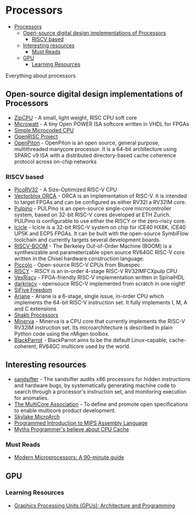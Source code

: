 # Processors

- [Processors](#processors)
  - [Open-source digital design implementations of Processors](#open-source-digital-design-implementations-of-processors)
    - [RISCV based](#riscv-based)
  - [Interesting resources](#interesting-resources)
    - [Must Reads](#must-reads)
  - [GPU](#gpu)
    - [Learning Resources](#learning-resources)

Everything about processors

## Open-source digital design implementations of Processors

- [ZipCPU](https://github.com/ZipCPU/zipcpu) - A small, light weight, RISC CPU soft core
- [Microwatt](https://github.com/antonblanchard/microwatt/) - A tiny Open POWER ISA softcore written in VHDL for FPGAs
- [Simple Microcoded CPU](https://minnie.tuhs.org/CompArch/Tutes/week04.html)
- [OpenRISC Project](https://github.com/openrisc)
- [OpenPiton](https://github.com/PrincetonUniversity/openpiton) - OpenPiton is an open source, general purpose, multithreaded manycore processor. It is a 64-bit architecture using SPARC v9 ISA with a distributed directory-based cache coherence protocol across on-chip networks

### RISCV based

- [PicoRV32](https://github.com/cliffordwolf/picorv32) - A Size-Optimized RISC-V CPU
- [Vectorblox ORCA](https://github.com/VectorBlox/orca) - ORCA is an implementation of RISC-V. It is intended to target FPGAs and can be configured as either RV32I a RV32IM core.
- [Pulpino](https://github.com/pulp-platform/pulpino) - PULPino is an open-source single-core microcontroller system, based on 32-bit RISC-V cores developed at ETH Zurich. PULPino is configurable to use either the RISCY or the zero-riscy core.
- [Icicle](https://github.com/grahamedgecombe/icicle) - Icicle is a 32-bit RISC-V system on chip for iCE40 HX8K, iCE40 UP5K and ECP5 FPGAs. It can be built with the open-source SymbiFlow toolchain and currently targets several development boards.
- [RISCV-BOOM](https://github.com/riscv-boom/riscv-boom) - The Berkeley Out-of-Order Machine (BOOM) is a synthesizable and parameterizable open source RV64GC RISC-V core written in the Chisel hardware construction language.
- [Piccolo](https://github.com/bluespec/Piccolo) - Open-source RISC-V CPUs from Bluespec
- [RI5CY](https://github.com/pulp-platform/riscv) - RISCY is an in-order 4-stage RISC-V RV32IMFCXpulp CPU
- [VexRiscv](https://github.com/SpinalHDL/VexRiscv) - FPGA-friendly RISC-V implementation written in SpinalHDL
- [darkriscv](https://github.com/darklife/darkriscv) - opensouce RISC-V implemented from scratch in one night!
- [SiFive Freedom](https://github.com/sifive/freedom)
- [Ariane](https://github.com/lowRISC/ariane) - Ariane is a 6-stage, single issue, in-order CPU which implements the 64-bit RISC-V instruction set. It fully implements I, M, A and C extensions
- [Shakti Processors](http://shakti.org.in/processor.html)
- [Minerva](https://github.com/lambdaconcept/minerva) - Minerva is a CPU core that currently implements the RISC-V RV32IM instruction set. Its microarchitecture is described in plain Python code using the nMigen toolbox.
- [BlackParrot](https://github.com/black-parrot/pre-alpha-release) - BlackParrot aims to be the default Linux-capable, cache-coherent, RV64GC multicore used by the world.

## Interesting resources

- [sandsifter](https://github.com/xoreaxeaxeax/sandsifter) - The sandsifter audits x86 processors for hidden instructions and hardware bugs, by systematically generating machine code to search through a processor's instruction set, and monitoring execution for anomalies.
- [The MultiCore Association](https://www.multicore-association.org/index.php) - To define and promote open specifications to enable multicore product development.
- [Skylake MicroArch](https://en.wikichip.org/wiki/intel/microarchitectures/skylake_(server))
- [Programmed Introduction to MIPS Assembly Language](https://chortle.ccsu.edu/AssemblyTutorial/index.html)
- [Myths Programmer's believe about CPU Cache](https://software.rajivprab.com/2018/04/29/myths-programmers-believe-about-cpu-caches/)

### Must Reads

- [Modern Microprocessors: A 90-minute guide](http://www.lighterra.com/papers/modernmicroprocessors/)

## GPU

### Learning Resources

- [Graphics Processing Units (GPUs): Architecture and Programming](https://cs.nyu.edu/courses/fall15/CSCI-GA.3033-004/)
